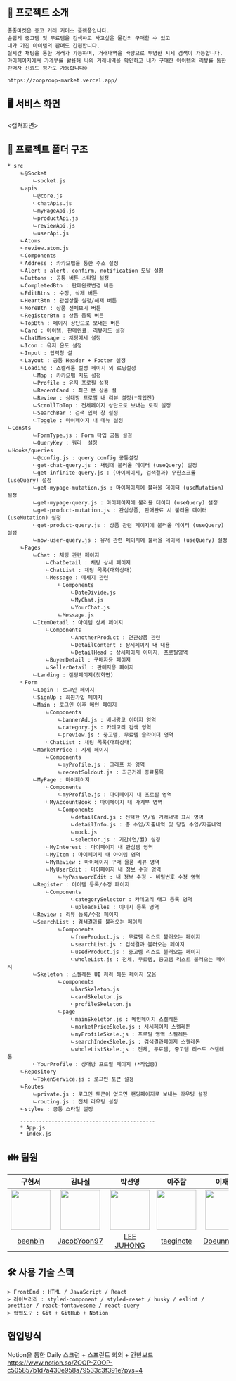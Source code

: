 ## 👀 프로젝트 소개

    줍줍마켓은 중고 거래 커머스 플랫폼입니다.
    손쉽게 중고템 및 무료템을 검색하고 사고싶은 물건의 구매할 수 있고
    내가 가진 아이템의 판매도 간편합니다.
    실시간 채팅을 통한 거래가 가능하며, 거래내역을 바탕으로 투명한 시세 검색이 가능합니다.
    마이페이지에서 가계부를 활용해 나의 거래내역을 확인하고 내가 구매한 아이템의 리뷰를 통한 판매자 신뢰도 평가도 가능합니다☺️
    
    https://zoopzoop-market.vercel.app/

## 🖥️ 서비스 화면

<캡쳐화면>


## 🌳 프로젝트 폴더 구조

    * src
    	ㄴ@Socket
            ㄴsocket.js
        ㄴapis
            ㄴ@core.js
            ㄴchatApis.js
            ㄴmyPageApi.js
            ㄴproductApi.js
            ㄴreviewApi.js
            ㄴuserApi.js	   
        ㄴAtoms
		ㄴreview.atom.js
        ㄴComponents
	    ㄴAddress : 카카오맵을 통한 주소 설정
	    ㄴAlert : alert, confirm, notification 모달 설정
	    ㄴButtons : 공통 버튼 스타일 설정
		ㄴCompletedBtn : 판매완료변경 버튼
		ㄴEditBtns : 수정, 삭제 버튼
		ㄴHeartBtn : 관심상품 설정/해제 버튼
		ㄴMoreBtn : 상품 전체보기 버튼
		ㄴRegisterBtn : 상품 등록 버튼
		ㄴTopBtn : 페이지 상단으로 보내는 버튼
	    ㄴCard : 아이템, 판매완료, 리뷰카드 설정
	    ㄴChatMessage : 채팅메세 설정
	    ㄴIcon : 유저 온도 설정
	    ㄴInput : 입력창 설
	    ㄴLayout : 공통 Header + Footer 설정	    
	    ㄴLoading : 스켈레톤 설정 페이지 외 로딩설정	    
            ㄴMap : 카카오맵 지도 설정
            ㄴProfile : 유저 프로필 설정
            ㄴRecentCard : 최근 본 상품 설
            ㄴReview : 상대방 프로필 내 리뷰 설정(*작업전)
            ㄴScrollToTop : 전체페이지 상단으로 보내는 로직 설정
            ㄴSearchBar : 검색 입력 창 설정
            ㄴToggle : 마이페이지 내 메뉴 설정
	ㄴConsts
            ㄴFormType.js : Form 타입 공통 설정
            ㄴQueryKey : 쿼리  설정    
	ㄴHooks/queries
            ㄴ@config.js : query config 공통설정
            ㄴget-chat-query.js : 채팅에 불러올 데이터 (useQuery) 설정
            ㄴget-infinite-query.js : (마이페이지, 검색결과) 무한스크롤 (useQuery) 설정
            ㄴget-mypage-mutation.js : 마이페이지에 불러올 데이터 (useMutation) 설정
            ㄴget-mypage-query.js : 마이페이지에 불러올 데이터 (useQuery) 설정
            ㄴget-product-mutation.js : 관심상품, 판매완료 시 불러올 데이터 (useMutation) 설정
            ㄴget-product-query.js : 상품 관련 페이지에 불러올 데이터 (useQuery) 설정
            ㄴnow-user-query.js : 유저 관련 페이지에 불러올 데이터 (useQuery) 설정	    
        ㄴPages
            ㄴChat : 채팅 관련 페이지
                ㄴChatDetail : 채팅 상세 페이지
                ㄴChatList : 채팅 목록(대화상대)
                ㄴMessage : 메세지 관련
                    ㄴComponents
                    	ㄴDateDivide.js
                    	ㄴMyChat.js   
                    	ㄴYourChat.js
                    ㄴMessage.js
            ㄴItemDetail : 아이템 상세 페이지	    
                ㄴComponents
                    	ㄴAnotherProduct : 연관상품 관련
                    	ㄴDetailContent : 상세페이지 내 내용
                    	ㄴDetailHead : 상세페이지 이미지, 프로필영역
                ㄴBuyerDetail : 구매자용 페이지
                ㄴSellerDetail : 판매자용 페이지
            ㄴLanding : 랜딩페이지(첫화면)
		ㄴForm 
			ㄴLogin : 로그인 페이지
			ㄴSignUp : 회원가입 페이지
            ㄴMain : 로그인 이후 메인 페이지
                ㄴComponents
                    ㄴbannerAd.js : 배너광고 이미지 영역
                    ㄴcategory.js : 카테고리 검색 영역
                    ㄴpreview.js : 중고템, 무료템 슬라이더 영역
                ㄴChatList : 채팅 목록(대화상대)
            ㄴMarketPrice : 시세 페이지
                ㄴComponents
                    ㄴmyProfile.js : 그래프 차 영역
                    ㄴrecentSoldout.js : 최근거래 종료품목
            ㄴMyPage : 마이페이지 
                ㄴComponents
                    ㄴmyProfile.js : 마이페이지 내 프로필 영역
                ㄴMyAccountBook : 마이페이지 내 가계부 영역
                    ㄴComponents
                    	ㄴdetailCard.js : 선택한 연/월 거래내역 표시 영역
                    	ㄴdetailInfo.js : 총 수입/지출내역 및 당월 수입/지출내역
                    	ㄴmock.js
                    	ㄴselector.js : 기간(연/월) 설정
                ㄴMyInterest : 마이페이지 내 관심템 영역
                ㄴMyItem : 마이페이지 내 아이템 영역
                ㄴMyReview : 마이페이지 구매 물품 리뷰 영역
                ㄴMyUserEdit : 마이페이지 내 정보 수정 영역
                    ㄴMyPasswordEdit : 내 정보 수정 - 비밀번호 수정 영역
            ㄴRegister : 아이템 등록/수정 페이지
                ㄴComponents
                    	ㄴcategorySelector : 카테고리 태그 등록 영역
                    	ㄴuploadFiles : 이미지 등록 영역
            ㄴReview : 리뷰 등록/수정 페이지			
            ㄴSearchList : 검색결과를 불러오는 페이지
                    ㄴComponents
                    	ㄴfreeProduct.js : 무료템 리스트 불러오는 페이지 
                    	ㄴsearchList.js : 검색결과 불러오는 페이지
                    	ㄴusedProduct.js : 중고템 리스트 불러오는 페이지
                    	ㄴwholeList.js : 전체, 무료템, 중고템 리스트 불러오는 페이지
            ㄴSkeleton : 스켈레톤 UI 처리 해둔 페이지 모음
                    ㄴcomponents
                    	ㄴbarSkeleton.js  
                    	ㄴcardSkeleton.js 
                    	ㄴprofileSkeleton.js 
                    ㄴpage
                    	ㄴmainSkeleton.js : 메인페이지 스켈레톤  
                    	ㄴmarketPriceSkele.js : 시세페이지 스켈레톤 
                    	ㄴmyProfileSkele.js : 프로필 영역 스켈레톤 
                    	ㄴsearchIndexSkele.js : 검색결과페이지 스켈레톤 
                    	ㄴwholeListSkele.js : 전체, 무료템, 중고템 리스트 스켈레톤 
            ㄴYourProfile : 상대방 프로필 페이지 (*작업중)
        ㄴRepository
            ㄴTokenService.js : 로그인 토큰 설정 
        ㄴRoutes
            ㄴprivate.js : 로그인 토큰이 없으면 랜딩페이지로 보내는 라우팅 설정
            ㄴrouting.js : 전체 라우팅 설정
        ㄴstyles : 공통 스타일 설정

        -------------------------------------------
        * App.js
        * index.js

## 👪 팀원

| 구현서 | 김나실 | 박선영 | 이주람 | 이재훈 | 장영승 |
|:--:|:--:|:--:|:--:|:--:|:--:|
| <img src="https://avatars.githubusercontent.com/u/77373566?v=4" width="90px"/> | <img src="https://avatars.githubusercontent.com/u/119868766?v=4" width="90px" /> | <img src="https://avatars.githubusercontent.com/u/61799492?v=4" width="90px" /> | <img src="https://avatars.githubusercontent.com/u/103398790?v=4" width="90px" /> | <img src="https://avatars.githubusercontent.com/u/112946860?v=4" width="90px" /> | <img src="https://avatars.githubusercontent.com/u/110607164?v=4" width="90px" /> |
| [beenbin](https://github.com/showme0241) | [JacobYoon97](https://github.com/JacobYoon97) | [LEE JUHONG](https://github.com/dlwnghd) | [taeginote](https://github.com/taeginote) | [Doeunnkimm](https://github.com/Doeunnkimm) | [twosky0202](https://github.com/twosky0202) |

## 🛠️ 사용 기술 스택

    > FrontEnd : HTML / JavaScript / React
    > 라이브러리 : styled-component / styled-reset / husky / eslint / prettier / react-fontawesome / react-query
    > 협업도구 : Git + GitHub + Notion


## 협업방식

Notion을 통한 Daily 스크럼 + 스프린트 회의 + 칸반보드
  https://www.notion.so/ZOOP-ZOOP-c505857b1d7a430e958a79533c3f391e?pvs=4
